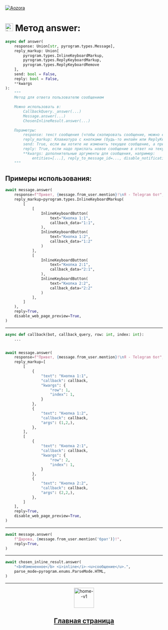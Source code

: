 <a href='https://t.me/aozoram_bot'>
    <img src="https://te.legra.ph/file/42f3f93f3a0492c1fdccf.png" alt="Aozora">
</a>

# <img width="25" height="25" src="https://img.icons8.com/officel/25/info.png" alt="info"/> Метод answer:
``` python
async def answer(
    response: Union[str, pyrogram.types.Message],
    reply_markup: Union[
        pyrogram.types.InlineKeyboardMarkup,
        pyrogram.types.ReplyKeyboardMarkup,
        pyrogram.types.ReplyKeyboardRemove
    ],
    send: bool = False,
    reply: bool = False,
    **kwargs
):
    """
    Метод для ответа пользователю сообщением
    
    Можно использовать в:
        CallbackQuery._answer(...)
        Message.answer(...)
        ChosenInlineResult.answer(...)
    
    Параметры:
        response: текст сообщения (чтобы скопировать сообщение, можно его передать)
        reply_markup: Клавиатура с кнопками (будь-то инлайн или ReplyKeyboard)
        send: True, если вы хотите не изменить текущее сообщение, а прислать в чат новое
        reply: True, если надо прислать новое сообщение в ответ на текущее (reply to message)
        **kwargs: дополнительные аргументы для сообщения, например:
            entities=[...], reply_to_message_id=..., disable_notification=True
    """
```
## Примеры использования:
```python
await message.answer(
    response=f"Привет, {message.from_user.mention}!\nЯ - Telegram бот",
    reply_markup=pyrogram.types.InlineKeyboardMarkup(
        [
            [
                InlineKeyboardButton(
                    text="Кнопка 1:1",
                    callback_data="1:1",
                ),
                InlineKeyboardButton(
                    text="Кнопка 1:2",
                    callback_data="1:2"
                )
            ],
            [
                InlineKeyboardButton(
                    text="Кнопка 2:1",
                    callback_data="2:1",
                ),
                InlineKeyboardButton(
                    text="Кнопка 2:2",
                    callback_data="2:2"
                )
            ],
        ]
    ),
    reply=True,
    disable_web_page_preview=True,
)
```
---
```python
async def callback(bot, callback_query, row: int, index: int):
    ...


await message.answer(
    response=f"Привет, {message.from_user.mention}!\nЯ - Telegram бот",
    reply_markup=[
        [
            {
                "text": "Кнопка 1:1",
                "callback": callback,
                "kwargs": {
                    "row": 1,
                    "index": 1,
                }
            },
            {
                "text": "Кнопка 1:2",
                "callback": callback,
                "args": (1,2,),
            },
        ],
        [
            {
                "text": "Кнопка 2:1",
                "callback": callback,
                "kwargs": {
                    "row": 2,
                    "index": 1,
                }
            },
            {
                "text": "Кнопка 2:2",
                "callback": callback,
                "args": (2,2,),
            },
        ]
    ],
    reply=True,
    disable_web_page_preview=True,
)
```
---
```python
await message.answer(
    f"Дарова, {message.from_user.mention('брат')}!",
    reply=True,
)
```
---
```python
await chosen_inline_result.answer(
    "<b>Измененное</b> <i>inline</i>-<u>сообщение</u>.",
    parse_mode=pyrogram.enums.ParseMode.HTML,
)
```
---
<p align="center">
    <a href='https://github.com/Den4ikSuperOstryyPer4ik/Aozora-Docs/blob/main/README.md'>
    <img width="64" height="64" src="https://img.icons8.com/flat-round/64/home--v1.png" alt="home--v1"/>
    <h2 align="center">Главная страница</h2>
    </a>
</p>